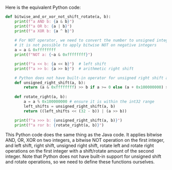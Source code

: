 Here is the equivalent Python code:

```python
def bitwise_and_or_xor_not_shift_rotate(a, b):
    print(f"a AND b: {a & b}")
    print(f"a OR b: {a | b}")
    print(f"a XOR b: {a ^ b}")
    
    # For NOT operator, we need to convert the number to unsigned integer because in Python 
    # it is not possible to apply bitwise NOT on negative integers
    a = a & 0xffffffff 
    print(f"NOT a: {~a & 0xffffffff}")

    print(f"a << b: {a << b}")  # left shift
    print(f"a >> b: {a >> b}")  # arithmetic right shift

    # Python does not have built-in operator for unsigned right shift and rotate, so we need to define these functions
    def unsigned_right_shift(a, b):
        return (a & 0xffffffff) >> b if a >= 0 else (a + 0x100000000) >> b
    
    def rotate_right(a, b):
        a = a % 0x100000000 # ensure it is within the int32 range
        left_shifts = unsigned_right_shift(a, b)
        return ((left_shifts << (32 - b)) | (a >> b))

    print(f"a >>> b: {unsigned_right_shift(a, b)}") 
    print(f"a ror b: {rotate_right(a, b)}") 
```

This Python code does the same thing as the Java code. It applies bitwise AND, OR, XOR on two integers, a bitwise NOT operation on the first integer, and left shift, right shift, unsigned right shift, rotate left and rotate right operations on the first integer with a shift/rotate amount of the second integer. Note that Python does not have built-in support for unsigned shift and rotate operations, so we need to define these functions ourselves.
